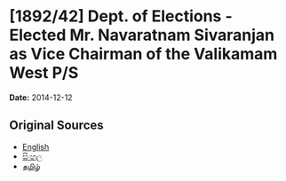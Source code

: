 # [1892/42] Dept. of Elections - Elected Mr. Navaratnam Sivaranjan as Vice Chairman of the Valikamam West P/S

**Date:** 2014-12-12

## Original Sources

- [English](https://documents.gov.lk/view/extra-gazettes/2014/12/1892-42_E.pdf)
- [සිංහල](https://documents.gov.lk/view/extra-gazettes/2014/12/1892-42_S.pdf)
- [தமிழ்](https://documents.gov.lk/view/extra-gazettes/2014/12/1892-42_T.pdf)
